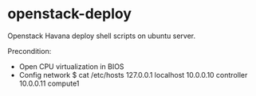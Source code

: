 openstack-deploy
================

Openstack Havana deploy shell scripts on ubuntu server.

Precondition:
 * Open CPU virtualization in BIOS
 * Config network
    $ cat /etc/hosts
    127.0.0.1   localhost
    10.0.0.10   controller
    10.0.0.11   compute1
